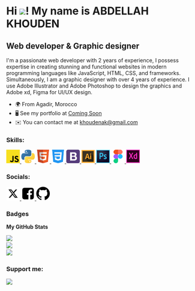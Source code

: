 <h1 dir="auto">Hi <span><img src="https://user-images.githubusercontent.com/18350557/176309783-0785949b-9127-417c-8b55-ab5a4333674e.gif"</span>!  My name is ABDELLAH KHOUDEN</h1>

<h2>Web developer & Graphic designer</h2>

<p dir="auto">I'm a passionate web developer  with 2 years of experience, I possess expertise in creating stunning and functional websites in modern programming languages like JavaScript, HTML, CSS, and frameworks. Simultaneously, I am a graphic designer with over 4 years of experience. I use Adobe Illustrator and Adobe Photoshop to design the graphics and Adobe xd, Figma for UI/UX design.</p>

<ul dir="auto">
  <li>🌍  From Agadir, Morocco</li>
  <li>🖥️  See my portfolio at <a href="https://comingsoon" target="_blank">Coming Soon</a></li>
  <li>✉️  You can contact me at <a href="mailto:khoudenak@gmail.com">khoudenak@gmail.com</a></li>
</ul>

<h3>Skills:</h3>

<p align="left" dir="auto">
  <a href="https://developer.mozilla.org/en-US/docs/Web/JavaScript" target="_blank">
    <img src="https://raw.githubusercontent.com/abdellahak/abdellahak/main/javascript.png" width="36" height="36" alt="JavaScript" style="max-width: 100%;">
  </a>
  <a href="https://www.python.org" target="_blank">
    <img src="https://github.com/abdellahak/abdellahak/blob/main/python.png" width="36" height="36" alt="Python" style="max-width: 100%;">
  </a>
  <a href="https://developer.mozilla.org/en-US/docs/Glossary/HTML5" target="_blank">
    <img src="https://github.com/abdellahak/abdellahak/blob/main/html.png" width="36" height="36" alt="HTML5" style="max-width: 100%;">
  </a>
  <a href="https://www.w3.org/TR/CSS/#css" target="_blank">
    <img src="https://github.com/abdellahak/abdellahak/blob/main/css.png" width="36" height="36" alt="CSS3" style="max-width: 100%;">
  </a>
  <a href="https://getbootstrap.com/" target="_blank">
    <img src="https://github.com/abdellahak/abdellahak/blob/main/bootstrap.png" width="36" height="36" alt="Bootstrap" style="max-width: 100%;">
  </a>
  <a href="https://www.adobe.com/uk/products/illustrator.html" target="_blank">
    <img src="https://github.com/abdellahak/abdellahak/blob/main/illustrator.png" width="36" height="36" alt="Illustrator" style="max-width: 100%;">
  </a>
  <a href="https://www.adobe.com/uk/products/photoshop.html" target="_blank">
    <img src="https://github.com/abdellahak/abdellahak/blob/main/photoshop.png?raw=true" width="36" height="36" alt="Photoshop" style="max-width: 100%;">
  </a>
  <a href="https://www.figma.com" target="_blank">
    <img src="https://github.com/abdellahak/abdellahak/blob/main/figma.png" width="36" height="36" alt="Figma" style="max-width: 100%;">
  </a>
  <a href="https://helpx.adobe.com/mena_ar/xd/get-started.html" target="_blank">
    <img src="https://github.com/abdellahak/abdellahak/blob/main/adobe-xd.png?raw=true" width="36" height="36" alt="Adobe XD" style="max-width: 100%;">
  </a>
</p>

<h3>Socials:</h3>

<p align="left" dir="auto">
  <a href="https://twitter.com/AbdellahKhouden" target="_blank">
    <img src="https://github.com/abdellahak/abdellahak/blob/main/twitter.png" width="36" height="36" alt="Twitter" style="max-width: 100%;">
  </a>
  <a href="https://web.facebook.com/abdellah.khouden.50" target="_blank">
    <img src="https://github.com/abdellahak/abdellahak/blob/main/facebook.png" width="36" height="36" alt="Facebook" style="max-width: 100%;">
  </a>
  <a href="https://github.com/abdellahak" target="_blank">
    <img src="https://github.com/abdellahak/abdellahak/blob/main/github.png" width="36" height="36" alt="Github" style="max-width: 100%;">
  </a>
</p>

<h3 dir="auto">Badges</h3>

<p dir="auto"><b>My GitHub Stats</b></p>

![](https://github-readme-stats.vercel.app/api?username=abdellahak&theme=dark&hide_border=false&include_all_commits=true&count_private=false)<br/>
![](https://github-readme-streak-stats.herokuapp.com/?user=abdellahak&theme=dark&hide_border=false)<br/>
![](https://github-readme-stats.vercel.app/api/top-langs/?username=abdellahak&theme=dark&hide_border=false&include_all_commits=true&count_private=false&layout=compact)


<h3>Support me:</h3>

<p dir="auto"><a href="https://www.buymeacoffee.com/abdellahak" rel="nofollow"><img src="https://camo.githubusercontent.com/28aae05a0fba45679e8e27d90609601e249b64a5fe30dfef05495de4f4e318d4/68747470733a2f2f63646e2e6275796d6561636f666665652e636f6d2f627574746f6e732f76322f64656661756c742d79656c6c6f772e706e67" width="200" data-canonical-src="https://cdn.buymeacoffee.com/buttons/v2/default-yellow.png" style="max-width: 100%;"></a></p>
